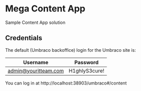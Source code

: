 # Mega Content App

Sample Content App solution

## Credentials

The default (Umbraco backoffice) login for the Umbraco site is:

| Username | Password |
| -------- | -------- |
| admin@youritteam.com | H1ghlyS3cure! |

You can log in at http://localhost:38903/umbraco#/content